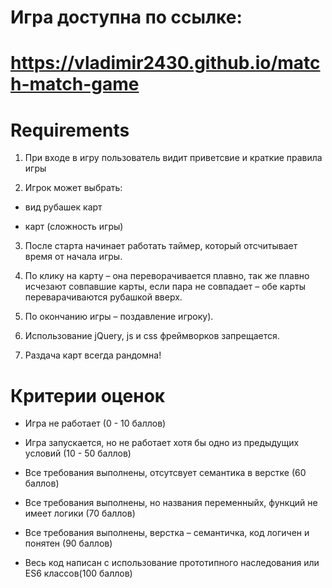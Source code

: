 # Игра доступна по ссылке:
# https://vladimir2430.github.io/match-match-game
# Requirements
1. При входе в игру пользователь видит приветсвие и краткие правила игры

2. Игрок может выбрать:

- вид рубашек карт

- карт (сложность игры)

3. После старта начинает работать таймер, который отсчитывает время от начала игры.

4. По клику на карту – она переворачивается плавно, так же плавно исчезают совпавшие карты, если пара не совпадает – обе карты переварачиваются рубашкой вверх.

5. По окончанию игры – поздавление игроку).

6. Использование jQuery, js и css фреймворков запрещается.

7. Раздача карт всегда рандомна!

# Критерии оценок

- Игра не работает (0 - 10 баллов)

- Игра запускается, но не работает хотя бы одно из предыдущих условий (10 - 50 баллов)

- Все требования выполнены, отсутсвует семантика в верстке (60 баллов)

- Все требования выполнены, но названия переменныйх, функций не имеет логики (70 баллов)

- Все требования выполнены, верстка – семантичка, код логичен и понятен (90 баллов)

- Весь код написан с использование прототипного наследования или ES6 классов(100 баллов)

